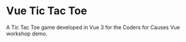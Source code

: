 # Vue Tic Tac Toe

A Tic Tac Toe game developed in Vue 3 for the Coders for Causes Vue workshop demo.
